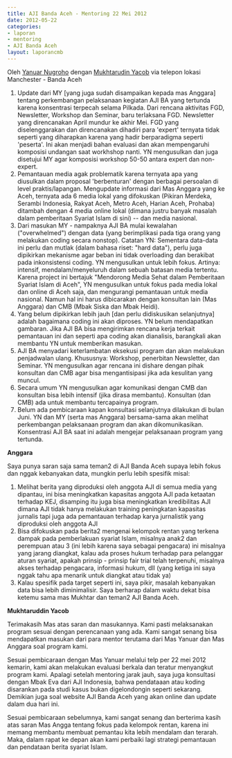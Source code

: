 ```yaml
---
title: AJI Banda Aceh - Mentoring 22 Mei 2012
date: 2012-05-22
categories:
- laporan
- mentoring
- AJI Banda Aceh
layout: laporancmb
---
```


Oleh [Yanuar Nugroho](http://wiki.ciptamedia.org/wiki/Pengguna:Yanuar) dengan [Mukhtarudin Yacob](http://wiki.ciptamedia.org/wiki/Pengguna:Mukhtarudin) via telepon lokasi Manchester - Banda Aceh 

1. Update dari MY [yang juga sudah disampaikan kepada mas Anggara] tentang perkembangan pelaksanaan kegiatan AJI BA yang tertunda karena konsentrasi terpecah selama Pilkada. Dari rencana aktivitas FGD, Newsletter, Workshop dan Seminar, baru terlaksana FGD. Newsletter yang direncanakan April mundur ke akhir Mei. FGD yang diselenggarakan dan direncanakan dihadiri para 'expert' ternyata tidak seperti yang diharapkan karena yang hadir berparadigma seperti 'peserta'. Ini akan menjadi bahan evaluasi dan akan mempengaruhi komposisi undangan saat workhshop nanti. YN mengusulkan dan juga disetujui MY agar komposisi workshop 50-50 antara expert dan non-expert.
2. Pemantauan media agak problematik karena ternyata apa yang diusulkan dalam proposal 'berbenturan' dengan berbagai persoalan di level praktis/lapangan. Mengupdate informasi dari Mas Anggara yang ke Aceh, ternyata ada 6 media lokal yang difokuskan (Pikiran Merdeka, Serambi Indonesia, Rakyat Aceh, Metro Aceh, Harian Aceh, Prohaba) ditambah dengan 4 media online lokal (dimana justru banyak masalah dalam pemberitaan Syariat Islam di sini) -- dan media nasional.
3. Dari masukan MY - nampaknya AJI BA mulai kewalahan ("overwhelmed") dengan data (yang berimplikasi pada tiga orang yang melakukan coding secara nonstop). Catatan YN: Sementara data-data ini perlu dan mutlak (dalam bahasa riset: "hard data"), perlu juga dipikirkan mekanisme agar beban ini tidak overloading dan berakibat pada inkonsistensi coding. YN mengusulkan untuk lebih fokus. Artinya: intensif, mendalam/menyeluruh dalam sebuah batasan media tertentu. Karena project ini bertajuk "Mendorong Media Sehat dalam Pemberitaan Syariat Islam di Aceh", YN mengusulkan untuk fokus pada media lokal dan online di Aceh saja, dan mengurangi pemantauan untuk media nasional. Namun hal ini harus dibicarakan dengan konsultan lain (Mas Anggara) dan CMB (Mbak Siska dan Mbak Heidi).
4. Yang belum dipikirkan lebih jauh [dan perlu didiskusikan selanjutnya] adalah bagaimana coding ini akan diproses. YN belum mendapatkan gambaran. Jika AJI BA bisa mengirimkan rencana kerja terkait pemantauan ini dan seperti apa coding akan dianalisis, barangkali akan membantu YN untuk memberikan masukan.
5. AJI BA menyadari keterlambatan eksekusi program dan akan melakukan penjadwalan ulang. Khususnya: Workshop, penerbitan Newsletter, dan Seminar. YN mengusulkan agar rencana ini dishare dengan pihak konsultan dan CMB agar bisa mengantisipasi jika ada kesulitan yang muncul.
6. Secara umum YN mengusulkan agar komunikasi dengan CMB dan konsultan bisa lebih intensif (jika dirasa membantu). Konsultan (dan CMB) ada untuk membantu tercapainya program.
7. Belum ada pembicaraan kapan konsultasi selanjutnya dilakukan di bulan Juni. YN dan MY (serta mas Anggara) bersama-sama akan melihat perkembangan pelaksanaan program dan akan dikomunikasikan. Konsentrasi AJI BA saat ini adalah mengejar pelaksanaan program yang tertunda.

**Anggara**

Saya punya saran saja sama teman2 di AJI Banda Aceh supaya lebih fokus dan nggak kebanyakan data, mungkin perlu lebih spesifik misal:

1. Melihat berita yang diproduksi oleh anggota AJI di semua media yang dipantau, ini bisa meningkatkan kapasitas anggota AJI pada ketaatan terhadap KEJ, disamping itu juga bisa meningkatkan kredibilitas AJI dimana AJI tidak hanya melakukan training peningkatan kapasitas jurnalis tapi juga ada pemantauan terhadap karya jurnalistik yang diproduksi oleh anggota AJI
2. Bisa difokuskan pada berita2 mengenai kelompok rentan yang terkena dampak pada pemberlakuan syariat Islam, misalnya anak2 dan perempuan atau 3 (ini lebih karena saya sebagai pengacara) ini misalnya yang jarang diangkat, kalau ada proses hukum terhadap para pelanggar aturan syariat, apakah prinsip - prinsip fair trial telah terpenuhi, misalnya akses terhadap pengacara, informasi hukum, dll (yang ketiga ini saya nggak tahu apa menarik untuk diangkat atau tidak ya)
3. Kalau spesifik pada target seperti ini, saya pikir, masalah kebanyakan data bisa lebih diminimalisir. Saya berharap dalam waktu dekat bisa ketemu sama mas Mukhtar dan teman2 AJI Banda Aceh.

**Mukhtaruddin Yacob**

Terimakasih Mas atas saran dan masukannya. Kami pasti melaksanakan program sesuai dengan perencanaan yang ada. Kami sangat senang bisa mendapatkan masukan dari para mentor terutama dari Mas Yanuar dan Mas Anggara soal program kami.

Sesuai pembicaraan dengan Mas Yanuar melalui telp per 22 mei 2012 kemarin, kami akan melakukan evaluasi berkala dan teratur menyangkut program kami. Apalagi setelah mentoring jarak jauh, saya juga konsultasi dengan Mbak Eva dari AJI Indonesia, bahwa pendataaan atau koding disarankan pada studi kasus bukan digelondongin seperti sekarang. Demikian juga soal website AJI Banda Aceh yang akan online dan update dalam dua hari ini.

Sesuai pembicaraan sebelumnya, kami sangat senang dan berterima kasih atas saran Mas Angga tentang fokus pada kelompok rentan, karena ini memang membantu membuat pemantau kita lebih mendalam dan terarah. Maka, dalam rapat ke depan akan kami perbaiki lagi strategi pemantauan dan pendataan berita syariat Islam. 
